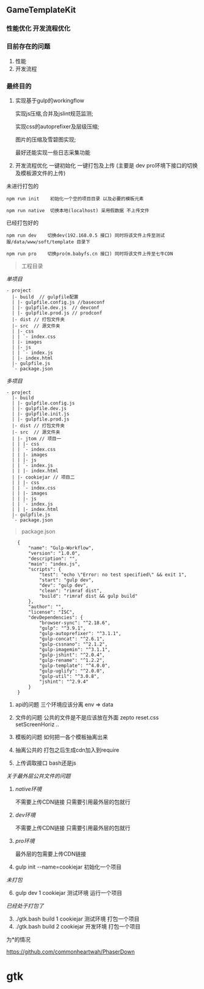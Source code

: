 ## GameTemplateKit

### 性能优化 开发流程优化

### 目前存在的问题
1. 性能
2. 开发流程

### 最终目的
1.  实现基于gulp的workingflow

    实现js压缩,合并及jslint规范监测;

    实现css的autoprefixer及层级压缩;

    图片的压缩及雪碧图实现;

    最好还能实现一些日志采集功能

2.  开发流程优化 一键初始化 一键打包及上传 (主要是 dev pro环境下接口的切换及模板源文件的上传)

未进行打包的

    npm run init    初始化一个空的项目目录 以及必要的模板元素   

    npm run native  切换本地(localhost) 采用假数据 不上传文件


已经打包好的

    npm run dev    切换dev(192.168.0.5 接口) 同时将该文件上传至测试服/data/www/soft/template 目录下

    npm run pro    切换pro(m.babyfs.cn 接口) 同时将该文件上传至七牛CDN

> 工程目录

_单项目_

```
- project
  |- build  // gulpfile配置
  | |- gulpfile.config.js //baseconf
  | |- gulpfile.dev.js  // devconf
  | |- gulpfile.prod.js // prodconf
  |- dist // 打包文件夹
  |- src  // 源文件夹
  | |- css
  | | `- index.css
  | |- images
  | |- js
  | | `- index.js
  | |- index.html
  |- gulpfile.js
  `- package.json

```

_多项目_

```
- project
  |- build
  | |- gulpfile.config.js
  | |- gulpfile.dev.js
  | |- gulpfile.init.js
  | |- gulpfile.prod.js
  |- dist // 打包文件夹
  |- src  // 源文件夹
  | |- jtom // 项目一
  | | |- css
  | | `- index.css
  | | |- images
  | | |- js
  | | `- index.js
  | | |- index.html
  | |- cookiejar // 项目二
  | | |- css
  | | `- index.css
  | | |- images
  | | |- js
  | | `- index.js
  | | |- index.html
  |- gulpfile.js
  `- package.json

```

> package.json

```
    {
        "name": "Gulp-Workflow",
        "version": "1.0.0",
        "description": "",
        "main": "index.js",
        "scripts": {
            "test": "echo \"Error: no test specified\" && exit 1",
            "start": "gulp dev",
            "dev": "gulp dev",
            "clean": "rimraf dist",
            "build": "rimraf dist && gulp build"
        },
        "author": "",
        "license": "ISC",
        "devDependencies": {
            "browser-sync": "^2.18.6",
            "gulp": "^3.9.1",
            "gulp-autoprefixer": "^3.1.1",
            "gulp-concat": "^2.6.1",
            "gulp-cssnano": "^2.1.2",
            "gulp-imagemin": "^3.1.1",
            "gulp-jshint": "^2.0.4",
            "gulp-rename": "^1.2.2",
            "gulp-template": "^4.0.0",
            "gulp-uglify": "^2.0.0",
            "gulp-util": "^3.0.8",
            "jshint": "^2.9.4"
        }
    }

```



1. api的问题 三个环境应该分离 env => data
2. 文件的问题 公共的文件是不是应该放在外面 zepto reset.css setScreenHoriz ..
3. 模板的问题 如何把一各个模板抽离出来

1. 抽离公共的  打包之后生成cdn加入到require
2. 上传调取接口 bash还是js


_关于最外层公共文件的问题_

1. _native环境_

    不需要上传CDN链接 只需要引用最外层的包就行
2. _dev环境_    

    不需要上传CDN链接 只需要引用最外层的包就行
3. _pro环境_

    最外层的包需要上传CDN链接

1. gulp init --name=cookiejar   初始化一个项目


_未打包_
<!-- 5. ./gtk.bash dev 0 cookiejar   本地环境  运行一个项目 -->
6. gulp dev 1 cookiejar   测试环境  运行一个项目
<!-- 7. gulp dev 2 cookiejar   线上环境  运行一个项目 -->

_已经处于打包了_
<!-- 2. ./gtk.bash build 0 cookiejar       本地环境 打包一个项目 -->
3. ./gtk.bash build 1 cookiejar       测试环境 打包一个项目
4. ./gtk.bash build 2 cookiejar       开发环境 打包一个项目


为*的情况


https://github.com/commonheartwah/PhaserDown
# gtk
